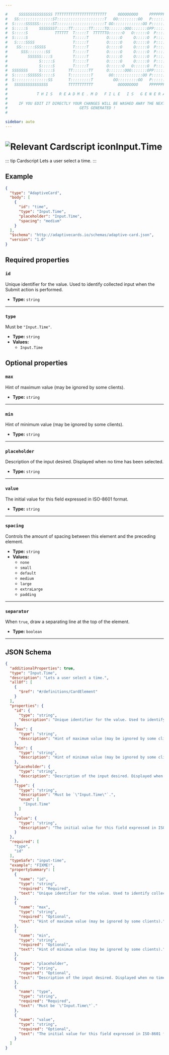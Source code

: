 ```yaml
---

#     SSSSSSSSSSSSSSS TTTTTTTTTTTTTTTTTTTTTTT     OOOOOOOOO     PPPPPPPPPPPPPPPPP    !!!  
#   SS:::::::::::::::ST:::::::::::::::::::::T   OO:::::::::OO   P::::::::::::::::P  !!:!! 
#  S:::::SSSSSS::::::ST:::::::::::::::::::::T OO:::::::::::::OO P::::::PPPPPP:::::P !:::! 
#  S:::::S     SSSSSSST:::::TT:::::::TT:::::TO:::::::OOO:::::::OPP:::::P     P:::::P!:::! 
#  S:::::S            TTTTTT  T:::::T  TTTTTTO::::::O   O::::::O  P::::P     P:::::P!:::! 
#  S:::::S                    T:::::T        O:::::O     O:::::O  P::::P     P:::::P!:::! 
#   S::::SSSS                 T:::::T        O:::::O     O:::::O  P::::PPPPPP:::::P !:::! 
#    SS::::::SSSSS            T:::::T        O:::::O     O:::::O  P:::::::::::::PP  !:::! 
#      SSS::::::::SS          T:::::T        O:::::O     O:::::O  P::::PPPPPPPPP    !:::! 
#         SSSSSS::::S         T:::::T        O:::::O     O:::::O  P::::P            !:::! 
#              S:::::S        T:::::T        O:::::O     O:::::O  P::::P            !!:!! 
#              S:::::S        T:::::T        O::::::O   O::::::O  P::::P             !!!   
#  SSSSSSS     S:::::S      TT:::::::TT      O:::::::OOO:::::::OPP::::::PP                 
#  S::::::SSSSSS:::::S      T:::::::::T       OO:::::::::::::OO P::::::::P           !!!  
#  S:::::::::::::::SS       T:::::::::T         OO:::::::::OO   P::::::::P          !!:!! 
#   SSSSSSSSSSSSSSS         TTTTTTTTTTT           OOOOOOOOO     PPPPPPPPPP           !!!  
#                                                                                          
#             T H I S   R E A D M E . M D   F I L E   I S   G E N E R A T E D !           
#                                                                                         
#     IF YOU EDIT IT DIRECTLY YOUR CHANGES WILL BE WASHED AWAY THE NEXT TIME THIS FILE  
#                                GETS GENERATED !
#                                                                                         

sidebar: auto
---
```


# <img class="header-prefix-icon" :src="$withBase('/cardscript-assets/icons/24dp/input-time.svg')" alt="Relevant Cardscript icon">Input.Time

::: tip Cardscript
Lets a user select a time.
:::

## Example

``` json
{
  "type": "AdaptiveCard",
  "body": [
    {
      "id": "time",
      "type": "Input.Time",
      "placeholder": "Input.Time",
      "spacing": "medium"
    }
  ],
  "$schema": "http://adaptivecards.io/schemas/adaptive-card.json",
  "version": "1.0"
}
```

## Required properties

### `id`

Unique identifier for the value. Used to identify collected input when the Submit action is performed.

* **Type:** `string`

----

### `type`

Must be `"Input.Time"`.

* **Type:** `string`
* **Values:**
  * `Input.Time`

## Optional properties

### `max`

Hint of maximum value (may be ignored by some clients).

* **Type:** `string`

----

### `min`

Hint of minimum value (may be ignored by some clients).

* **Type:** `string`

----

### `placeholder`

Description of the input desired. Displayed when no time has been selected.

* **Type:** `string`

----

### `value`

The initial value for this field expressed in ISO-8601 format.

* **Type:** `string`

----

### `spacing`

Controls the amount of spacing between this element and the preceding element.

* **Type:** `string`
* **Values:**
  * `none`
  * `small`
  * `default`
  * `medium`
  * `large`
  * `extraLarge`
  * `padding`

----

### `separator`

When `true`, draw a separating line at the top of the element.

* **Type:** `boolean`



<hr>

## JSON Schema

``` json
{
  "additionalProperties": true,
  "type": "Input.Time",
  "description": "Lets a user select a time.",
  "allOf": [
    {
      "$ref": "#/definitions/CardElement"
    }
  ],
  "properties": {
    "id": {
      "type": "string",
      "description": "Unique identifier for the value. Used to identify collected input when the Submit action is performed."
    },
    "max": {
      "type": "string",
      "description": "Hint of maximum value (may be ignored by some clients)."
    },
    "min": {
      "type": "string",
      "description": "Hint of minimum value (may be ignored by some clients)."
    },
    "placeholder": {
      "type": "string",
      "description": "Description of the input desired. Displayed when no time has been selected."
    },
    "type": {
      "type": "string",
      "description": "Must be `\"Input.Time\"`.",
      "enum": [
        "Input.Time"
      ]
    },
    "value": {
      "type": "string",
      "description": "The initial value for this field expressed in ISO-8601 format."
    }
  },
  "required": [
    "type",
    "id"
  ],
  "typeSafe": "input-time",
  "example": "FIXME!",
  "propertySummary": [
    {
      "name": "id",
      "type": "string",
      "required": "Required",
      "text": "Unique identifier for the value. Used to identify collected input when the Submit action is performed."
    },
    {
      "name": "max",
      "type": "string",
      "required": "Optional",
      "text": "Hint of maximum value (may be ignored by some clients)."
    },
    {
      "name": "min",
      "type": "string",
      "required": "Optional",
      "text": "Hint of minimum value (may be ignored by some clients)."
    },
    {
      "name": "placeholder",
      "type": "string",
      "required": "Optional",
      "text": "Description of the input desired. Displayed when no time has been selected."
    },
    {
      "name": "type",
      "type": "string",
      "required": "Required",
      "text": "Must be `\"Input.Time\"`."
    },
    {
      "name": "value",
      "type": "string",
      "required": "Optional",
      "text": "The initial value for this field expressed in ISO-8601 format."
    }
  ]
}
```
